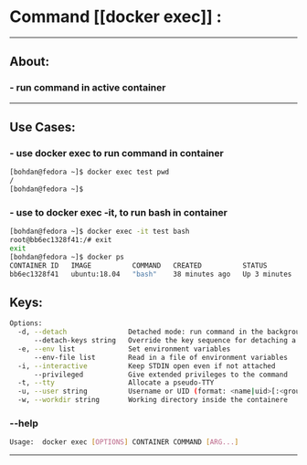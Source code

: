 #  Command [[docker exec]] :

***

## About:

### - run command in active container

***


## Use Cases:

### - use docker exec to run command in container
```sh
[bohdan@fedora ~]$ docker exec test pwd
/
[bohdan@fedora ~]$ 
```

### - use to docker exec -it, to run bash in container 
```sh
[bohdan@fedora ~]$ docker exec -it test bash
root@bb6ec1328f41:/# exit
exit
[bohdan@fedora ~]$ docker ps
CONTAINER ID   IMAGE          COMMAND   CREATED          STATUS         PORTS     NAMES
bb6ec1328f41   ubuntu:18.04   "bash"    38 minutes ago   Up 3 minutes             test
```


## Keys:
```sh
Options:
  -d, --detach               Detached mode: run command in the background
      --detach-keys string   Override the key sequence for detaching a container
  -e, --env list             Set environment variables
      --env-file list        Read in a file of environment variables
  -i, --interactive          Keep STDIN open even if not attached
      --privileged           Give extended privileges to the command
  -t, --tty                  Allocate a pseudo-TTY
  -u, --user string          Username or UID (format: <name|uid>[:<group|gid>])
  -w, --workdir string       Working directory inside the containere
```

### --help
```sh
Usage:  docker exec [OPTIONS] CONTAINER COMMAND [ARG...]
```

***

